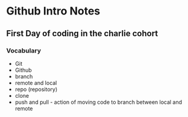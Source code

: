 # Github Intro Notes

## First Day of coding in the charlie cohort

### Vocabulary
- Git
- Github
- branch
- remote and local
- repo (repository)
- clone
- push and pull - action of moving code to branch between local and remote
